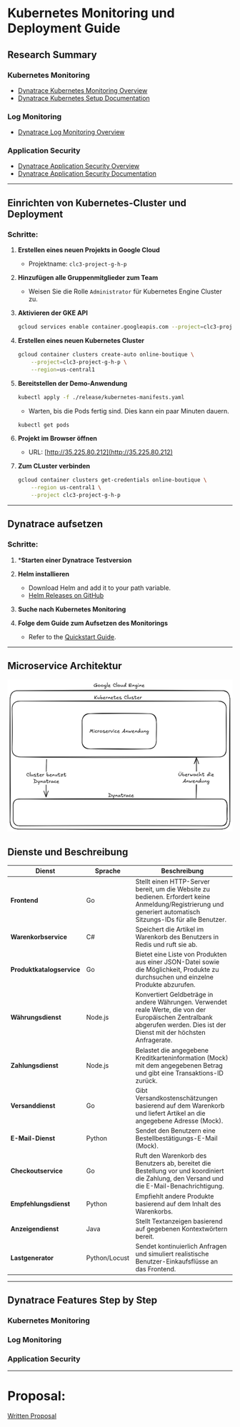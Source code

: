 # Kubernetes Monitoring und Deployment Guide

## Research Summary

### Kubernetes Monitoring
- [Dynatrace Kubernetes Monitoring Overview](https://www.dynatrace.com/technologies/kubernetes-monitoring/)
- [Dynatrace Kubernetes Setup Documentation](https://docs.dynatrace.com/docs/ingest-from/setup-on-k8s)


### Log Monitoring
- [Dynatrace Log Monitoring Overview](https://www.dynatrace.com/de/platform/log-monitoring/)

### Application Security

- [Dynatrace Application Security Overview](https://www.dynatrace.com/platform/application-security/)
- [Dynatrace Application Security Documentation](https://docs.dynatrace.com/docs/secure/application-security)

---

## Einrichten von Kubernetes-Cluster und Deployment

### Schritte:

1. **Erstellen eines neuen Projekts in Google Cloud**
   - Projektname: `clc3-project-g-h-p`

2. **Hinzufügen alle Gruppenmitglieder zum Team**
   - Weisen Sie die Rolle `Administrator` für Kubernetes Engine Cluster zu.

3. **Aktivieren der GKE API**
   ```bash
   gcloud services enable container.googleapis.com --project=clc3-project-g-h-p

4. **Erstellen eines neuen Kubernetes Cluster**
   ```bash
   gcloud container clusters create-auto online-boutique \
       --project=clc3-project-g-h-p \
       --region=us-central1
   ```

5. **Bereitstellen der Demo-Anwendung**
   ```bash
   kubectl apply -f ./release/kubernetes-manifests.yaml
   ```
   - Warten, bis die Pods fertig sind. Dies kann ein paar Minuten dauern.
   ```bash
   kubectl get pods
   ```

6. **Projekt im Browser öffnen**
   - URL: [http://35.225.80.212](http://35.225.80.212)

7. **Zum CLuster verbinden**
   ```bash
   gcloud container clusters get-credentials online-boutique \
       --region us-central1 \
       --project clc3-project-g-h-p
   ```

---

## Dynatrace aufsetzen

### Schritte:

1. ***Starten einer Dynatrace Testversion**

2. **Helm installieren**
   - Download Helm and add it to your path variable.
   - [Helm Releases on GitHub](https://github.com/helm/helm/releases)

3. **Suche nach Kubernetes Monitoring**

4. **Folge dem Guide zum Aufsetzen des Monitorings**
   - Refer to the [Quickstart Guide](https://docs.dynatrace.com/docs/ingest-from/setup-on-k8s/quickstart).


---
## Microservice Architektur
![Systemarchitektur](https://github.com/PichlerSophie/CLC-Projekt_Explore-Dynatrace/blob/main/ArchitekturDiagramm.png)

## Dienste und Beschreibung

| Dienst                    | Sprache     | Beschreibung                                                                                     |
|---------------------------|-------------|-------------------------------------------------------------------------------------------------|
| **Frontend**              | Go          | Stellt einen HTTP-Server bereit, um die Website zu bedienen. Erfordert keine Anmeldung/Registrierung und generiert automatisch Sitzungs-IDs für alle Benutzer. |
| **Warenkorbservice**      | C#          | Speichert die Artikel im Warenkorb des Benutzers in Redis und ruft sie ab.                     |
| **Produktkatalogservice** | Go          | Bietet eine Liste von Produkten aus einer JSON-Datei sowie die Möglichkeit, Produkte zu durchsuchen und einzelne Produkte abzurufen. |
| **Währungsdienst**        | Node.js     | Konvertiert Geldbeträge in andere Währungen. Verwendet reale Werte, die von der Europäischen Zentralbank abgerufen werden. Dies ist der Dienst mit der höchsten Anfragerate. |
| **Zahlungsdienst**        | Node.js     | Belastet die angegebene Kreditkarteninformation (Mock) mit dem angegebenen Betrag und gibt eine Transaktions-ID zurück. |
| **Versanddienst**         | Go          | Gibt Versandkostenschätzungen basierend auf dem Warenkorb und liefert Artikel an die angegebene Adresse (Mock). |
| **E-Mail-Dienst**         | Python      | Sendet den Benutzern eine Bestellbestätigungs-E-Mail (Mock).                                   |
| **Checkoutservice**       | Go          | Ruft den Warenkorb des Benutzers ab, bereitet die Bestellung vor und koordiniert die Zahlung, den Versand und die E-Mail-Benachrichtigung. |
| **Empfehlungsdienst**     | Python      | Empfiehlt andere Produkte basierend auf dem Inhalt des Warenkorbs.                            |
| **Anzeigendienst**        | Java        | Stellt Textanzeigen basierend auf gegebenen Kontextwörtern bereit.                            |
| **Lastgenerator**         | Python/Locust | Sendet kontinuierlich Anfragen und simuliert realistische Benutzer-Einkaufsflüsse an das Frontend. |

---
## Dynatrace Features Step by Step
### Kubernetes Monitoring
### Log Monitoring
### Application Security
---

# Proposal:

[Written Proposal](proposal.md)
